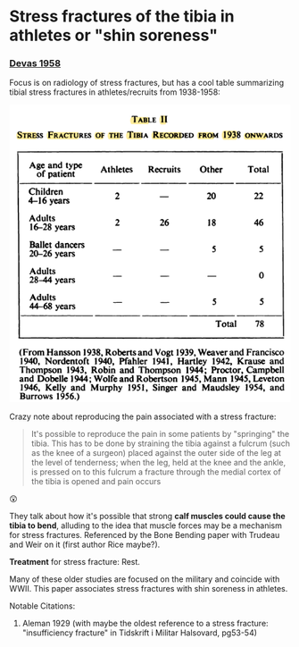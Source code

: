 # Stress fractures of the tibia in athletes or "shin soreness"
### [Devas 1958](../References/Devas1958Stress.pdf)

Focus is on radiology of stress fractures, but has a cool table summarizing tibial stress fractures in athletes/recruits
from 1938-1958:

![Prevalence Table](../Images/Devas1958Stress_1.png)

Crazy note about reproducing the pain associated with a stress fracture:
>It's possible to reproduce the pain in some patients by "springing" the tibia. This has to be done by straining the tibia 
>against a fulcrum (such as the knee of a surgeon) placed against the outer side of the leg at the level of tenderness;
>when the leg, held at the knee and the ankle, is pressed on to this fulcrum a fracture through the medial cortex of the
>tibia is opened and pain occurs

:astonished:
 
 They talk about how it's possible that strong **calf muscles could cause the tibia to bend**, alluding to the idea that 
 muscle forces may be a mechanism for stress fractures. Referenced by the Bone Bending paper with Trudeau and Weir on it 
 (first author Rice maybe?). 
 
 **Treatment** for stress fracture: Rest. 
 
 Many of these older studies are focused on the military and coincide with WWII. This paper associates stress fractures
 with shin soreness in athletes. 
 
 Notable Citations: 
 1. Aleman 1929 (with maybe the oldest reference to a stress fracture: "insufficiency fracture" in Tidskrift i Militar Halsovard, pg53-54)
 
